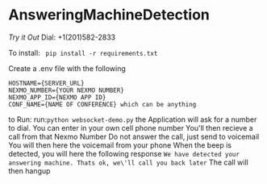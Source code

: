 # AnsweringMachineDetection

*Try it Out*
Dial: +1(201)582-2833

To install:
` pip install -r requirements.txt`

Create a .env file with the following
```
HOSTNAME={SERVER_URL}
NEXMO_NUMBER={YOUR NEXMO NUMBER}
NEXMO_APP_ID={NEXMO APP ID}
CONF_NAME={NAME OF CONFERENCE} which can be anything
```
to Run:
run:`python websocket-demo.py`
the Application will ask for a number to dial. You can enter in your own cell phone number
You'll then recieve a call from that Nexmo Number
Do not answer the call, just send to voicemail
You will then here the voicemail from your phone
When the beep is detected, you will here the following response
`We have detected your answering machine. Thats ok, we\'ll call you back later`
The call will then hangup

